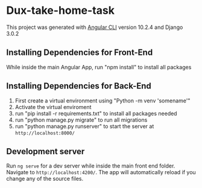 # Dux-take-home-task

This project was generated with [Angular CLI](https://github.com/angular/angular-cli) version 10.2.4 and Django 3.0.2

## Installing Dependencies for Front-End

While inside the main Angular App, run "npm install" to install all packages

## Installing Dependencies for Back-End

1. First create a virtual environment using "Python -m venv 'somename'"
2. Activate the virtual enviroment
3. run "pip install -r requirements.txt" to install all packages needed
4. run "python manage.py migrate" to run all migrations
5. run "python manage.py runserver" to start the server at `http://localhost:8000/`


## Development server

Run `ng serve` for a dev server while inside the main front end folder. Navigate to `http://localhost:4200/`. The app will automatically reload if you change any of the source files.



